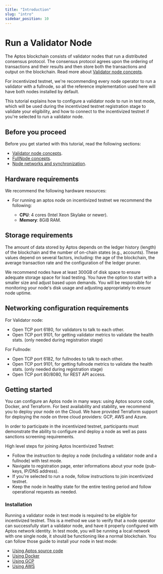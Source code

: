 ```yaml
---
title: "Introduction"
slug: "intro"
sidebar_position: 10
---
```


# Run a Validator Node

The Aptos blockchain consists of validator nodes that run a distributed consensus protocol. The consensus protocol agrees upon the ordering of transactions and their results and then store both the transactions and output on the blockchain. Read more about [Validator node concepts](/basics/basics-validator-nodes).

For incentivized testnet, we're recommending every node operator to run a validator with a fullnode, so all the reference implementation used here will have both nodes installed by default.

This tutorial explains how to configure a validator node to run in test mode, which will be used during the incentivized testnet registration stage to validate your eligibility, and how to connect to the incentivized testnet if you're selected to run a validator node.

## Before you proceed

Before you get started with this tutorial, read the following sections:

* [Validator node concepts](/basics/basics-validator-nodes).
* [FullNode concepts](/basics/basics-fullnodes).
* [Node networks and synchronization](/basics/basics-node-networks-sync).

## Hardware requirements

We recommend the following hardware resources:

- For running an aptos node on incentivized testnet we recommend the following:

  - **CPU**: 4 cores (Intel Xeon Skylake or newer).
  - **Memory**: 8GiB RAM.

## Storage requirements

The amount of data stored by Aptos depends on the ledger history (length) of the blockchain and the number
of on-chain states (e.g., accounts). These values depend on several factors, including: the age of the blockchain,
the average transaction rate and the configuration of the ledger pruner.

We recommend nodes have at least 300GB of disk space to ensure adequate storage space for load testing. You have the option to start with a smaller size and adjust based upon demands. You will be responsible for monitoring your node's disk usage and adjusting appropriately to ensure node uptime.

## Networking configuration requirements

For Validator node:

- Open TCP port 6180, for validators to talk to each other.
- Open TCP port 9101, for getting validator metrics to validate the health stats. (only needed during registration stage)

For Fullnode:

- Open TCP port 6182, for fullnodes to talk to each other.
- Open TCP port 9101, for getting fullnode metrics to validate the health stats. (only needed during registration stage)
- Open TCP port 80/8080, for REST API access.

## Getting started
You can configure an Aptos node in many ways: using Aptos source code, Docker, and Terraform. For best availability and stability, we recommend you to deploy your node on the Cloud. We have provided Terraform support for deploying the node on three cloud providers: GCP, AWS and Azure.

In order to participate in the incentivized testnet, participants must demonstrate the ability to configure and deploy a node as well as pass sanctions screening requirements.

High level steps for joining Aptos Incentivized Testnet:
- Follow the instruction to deploy a node (including a validator node and a fullnode) with test mode.
- Navigate to registration page, enter informations about your node (pub-keys, IP/DNS address).
- If you're selected to run a node, follow instructions to join incentivized testnet.
- Keep the node in healthy state for the entire testing period and follow operational requests as needed.

### Installation
Running a validator node in test mode is required to be eligible for incentivized testnet. This is a method we use to verify that a node operator can successfully start a validator node, and have it properly configured with Aptos network identity. In test mode, you will be running a local network with one single node, it should be functioning like a normal blockchain. You can follow those guide to install your node in test mode:

* [Using Aptos source code](run-validator-node-using-source)
* [Using Docker](run-validator-node-using-docker)
* [Using GCP](run-validator-node-using-gcp)
* [Using AWS](run-validator-node-using-aws)
